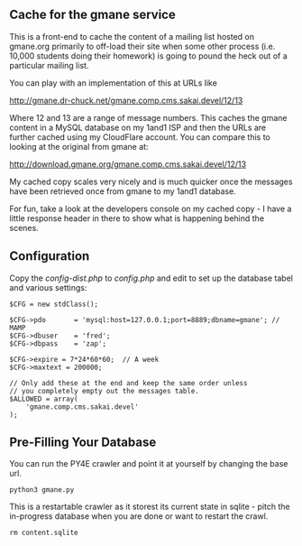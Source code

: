 
Cache for the gmane service
---------------------------

This is a front-end to cache the content of a mailing list
hosted on gmane.org primarily to off-load their site when
some other process (i.e. 10,000 students doing their homework)
is going to pound the heck out of a particular mailing list.

You can play with an implementation of this at URLs like

http://gmane.dr-chuck.net/gmane.comp.cms.sakai.devel/12/13

Where 12 and 13 are a range of message numbers.  This caches the 
gmane content in a MySQL database on my 1and1 ISP and then the URLs 
are further cached using my CloudFlare account.  You can compare 
this to looking at the original from gmane at:

http://download.gmane.org/gmane.comp.cms.sakai.devel/12/13

My cached copy scales very nicely and is much quicker once the
messages have been retrieved once from gmane to my 1and1 database.

For fun, take a look at the developers console on my cached copy - 
I have a little  response header in there to show what is happening 
behind the scenes.

Configuration
-------------

Copy the *config-dist.php* to *config.php* and edit to set up
the database tabel and various settings:

    $CFG = new stdClass();

    $CFG->pdo       = 'mysql:host=127.0.0.1;port=8889;dbname=gmane'; // MAMP
    $CFG->dbuser    = 'fred';
    $CFG->dbpass    = 'zap';

    $CFG->expire = 7*24*60*60;  // A week
    $CFG->maxtext = 200000;

    // Only add these at the end and keep the same order unless
    // you completely empty out the messages table.
    $ALLOWED = array(
        'gmane.comp.cms.sakai.devel'
    );

Pre-Filling Your Database
-------------------------

You can run the PY4E crawler and point it at yourself by changing the base url.

	python3 gmane.py

This is a restartable crawler as it storest its current state in sqlite - pitch 
the in-progress database when you are done or want to restart the crawl.

	rm content.sqlite

